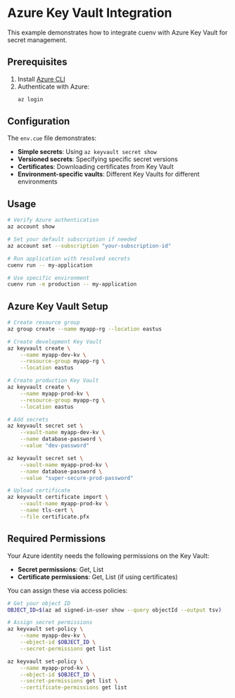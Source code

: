 # Azure Key Vault Integration

This example demonstrates how to integrate cuenv with Azure Key Vault for secret management.

## Prerequisites

1. Install [Azure CLI](https://docs.microsoft.com/en-us/cli/azure/install-azure-cli)
2. Authenticate with Azure:
   ```bash
   az login
   ```

## Configuration

The `env.cue` file demonstrates:

- **Simple secrets**: Using `az keyvault secret show`
- **Versioned secrets**: Specifying specific secret versions
- **Certificates**: Downloading certificates from Key Vault
- **Environment-specific vaults**: Different Key Vaults for different environments

## Usage

```bash
# Verify Azure authentication
az account show

# Set your default subscription if needed
az account set --subscription "your-subscription-id"

# Run application with resolved secrets
cuenv run -- my-application

# Use specific environment
cuenv run -e production -- my-application
```

## Azure Key Vault Setup

```bash
# Create resource group
az group create --name myapp-rg --location eastus

# Create development Key Vault
az keyvault create \
    --name myapp-dev-kv \
    --resource-group myapp-rg \
    --location eastus

# Create production Key Vault
az keyvault create \
    --name myapp-prod-kv \
    --resource-group myapp-rg \
    --location eastus

# Add secrets
az keyvault secret set \
    --vault-name myapp-dev-kv \
    --name database-password \
    --value "dev-password"

az keyvault secret set \
    --vault-name myapp-prod-kv \
    --name database-password \
    --value "super-secure-prod-password"

# Upload certificate
az keyvault certificate import \
    --vault-name myapp-prod-kv \
    --name tls-cert \
    --file certificate.pfx
```

## Required Permissions

Your Azure identity needs the following permissions on the Key Vault:

- **Secret permissions**: Get, List
- **Certificate permissions**: Get, List (if using certificates)

You can assign these via access policies:

```bash
# Get your object ID
OBJECT_ID=$(az ad signed-in-user show --query objectId --output tsv)

# Assign secret permissions
az keyvault set-policy \
    --name myapp-dev-kv \
    --object-id $OBJECT_ID \
    --secret-permissions get list

az keyvault set-policy \
    --name myapp-prod-kv \
    --object-id $OBJECT_ID \
    --secret-permissions get list \
    --certificate-permissions get list
```